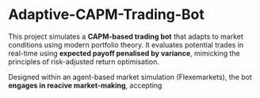 # Adaptive-CAPM-Trading-Bot
This project simulates a **CAPM-based trading bot** that adapts to market conditions using modern portfolio theory. It evaluates potential trades in real-time using **expected payoff penalised by variance**, mimicking the principles of risk-adjusted return optimisation.

Designed within an agent-based market simulation (Flexemarkets), the bot **engages in reacive market-making**, accepting
